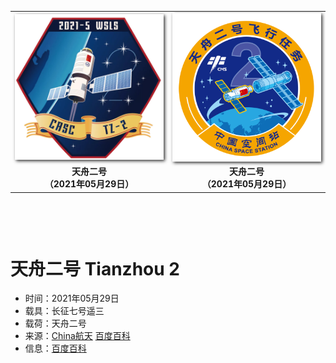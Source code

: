 
<table border="0" width=550px align="center" style="margin-bottom: 100px;">
  <tr>
  <td align="center" width=500px><img align="center" width=500px style=" box-shadow:2px 2px 5px #333333;" src="20210529.jpeg" /></td><td align="center" width=500px><img align="center" width=500px style=" box-shadow:2px 2px 5px #333333;" src="202105292.png" /></td>
  </tr>
  <tr>
  <td align="center"><b> 天舟二号 <br>（2021年05月29日）</b></td><td align="center"><b> 天舟二号 <br>（2021年05月29日）</b></td>
  </tr>
</table>


# **天舟二号** Tianzhou 2

* 时间：2021年05月29日
* 载具：长征七号遥三
* 载荷：天舟二号
* 来源：[China航天](https://weibo.com/5616492130/KhKKlaGS2) [百度百科](https://baike.baidu.com/item/%E5%A4%A9%E8%88%9F%E4%BA%8C%E5%8F%B7/24695456) 
* 信息：[百度百科](https://baike.baidu.com/item/%E5%A4%A9%E8%88%9F%E4%BA%8C%E5%8F%B7/24695456) 

